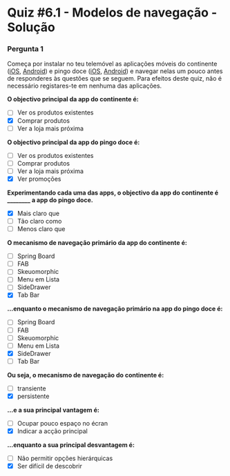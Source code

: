 # Quiz #6.1 - Modelos de navegação - Solução

### Pergunta 1

Começa por instalar no teu telemóvel as aplicações móveis do continente ([iOS](https://apps.apple.com/pt/app/continente/id1038090297), [Android](https://play.google.com/store/apps/details?id=pt.continente.LojaContinente&hl=en)) e pingo doce ([iOS](https://apps.apple.com/pt/app/pingo-doce/id1218939596), [Android](https://play.google.com/store/apps/details?id=pt.pingodoce&hl=en)) e navegar nelas um pouco antes de responderes às questões que se seguem. Para efeitos deste quiz, não é necessário registares-te em nenhuma das aplicações.

**O objectivo principal da app do continente é:**
- [ ] Ver os produtos existentes
- [x] Comprar produtos
- [ ] Ver a loja mais próxima

**O objectivo principal da app do pingo doce é:**
- [ ] Ver os produtos existentes
- [ ] Comprar produtos
- [ ] Ver a loja mais próxima
- [x] Ver promoções

**Experimentando cada uma das apps, o objectivo da app do continente é ________ a app do pingo doce.**
- [x] Mais claro que
- [ ] Tão claro como
- [ ] Menos claro que

**O mecanismo de navegação primário da app do continente é:**
- [ ] Spring Board
- [ ] FAB
- [ ] Skeuomorphic
- [ ] Menu em Lista
- [ ] SideDrawer
- [x] Tab Bar

**...enquanto o mecanismo de navegação primário na app do pingo doce é:**
- [ ] Spring Board
- [ ] FAB
- [ ] Skeuomorphic
- [ ] Menu em Lista
- [x] SideDrawer
- [ ] Tab Bar

**Ou seja, o mecanismo de navegação do continente é:**
- [ ] transiente
- [x] persistente

**...e a sua principal vantagem é:**
- [ ] Ocupar pouco espaço no écran
- [x] Indicar a acção principal

**...enquanto a sua principal desvantagem é:**
- [ ] Não permitir opções hierárquicas
- [x] Ser difícil de descobrir 